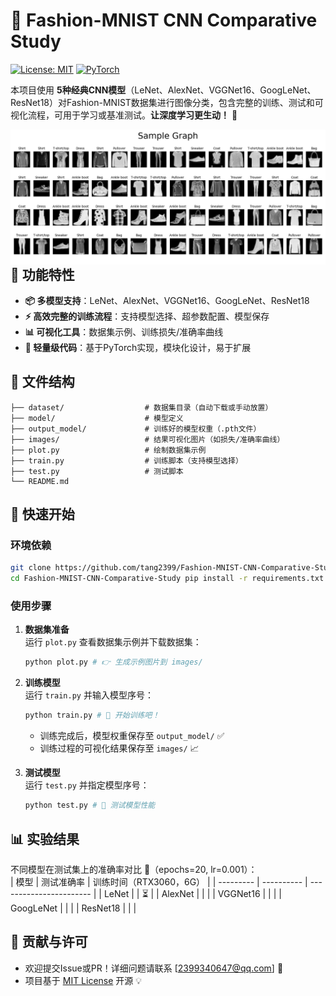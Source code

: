 # 🎯 Fashion-MNIST CNN Comparative Study

 [![License: MIT](https://img.shields.io/badge/License-MIT-yellow.svg)](https://opensource.org/licenses/MIT) [![PyTorch](https://img.shields.io/badge/PyTorch-2.0+-red.svg)](https://pytorch.org/) 



本项目使用 **5种经典CNN模型**（LeNet、AlexNet、VGGNet16、GoogLeNet、ResNet18）对Fashion-MNIST数据集进行图像分类，包含完整的训练、测试和可视化流程，可用于学习或基准测试。**让深度学习更生动！** 🚀

<img src="https://raw.githubusercontent.com/tang2399/Fashion-MNIST-CNN-Comparative-Study/master/images/SampleGraph.png"       alt="Loss and ACC"       style="float: left; margin-right: 20px;"       width="800"/>

## 🚩 功能特性
- **📦 多模型支持**：LeNet、AlexNet、VGGNet16、GoogLeNet、ResNet18
- **⚡ 高效完整的训练流程**：支持模型选择、超参数配置、模型保存
- **📊 可视化工具**：数据集示例、训练损失/准确率曲线
- **🎨 轻量级代码**：基于PyTorch实现，模块化设计，易于扩展

## 📂 文件结构
```
├── dataset/                  # 数据集目录（自动下载或手动放置）
├── model/                    # 模型定义
├── output_model/             # 训练好的模型权重（.pth文件）
├── images/                   # 结果可视化图片（如损失/准确率曲线）
├── plot.py                   # 绘制数据集示例
├── train.py                  # 训练脚本（支持模型选择）
├── test.py                   # 测试脚本
└── README.md
```
## 🚀 快速开始

### 环境依赖
```bash
git clone https://github.com/tang2399/Fashion-MNIST-CNN-Comparative-Study.git
cd Fashion-MNIST-CNN-Comparative-Study pip install -r requirements.txt
```

### 使用步骤
1. **数据集准备**  
   运行 `plot.py` 查看数据集示例并下载数据集：  
   
   ```bash
   python plot.py # 👉 生成示例图片到 images/
   ```
   
2. **训练模型**  
   运行 `train.py` 并输入模型序号：  
   
   ```bash
   python train.py # 🚂 开始训练吧！
   ```
   - 训练完成后，模型权重保存至 `output_model/` ✅
   - 训练过程的可视化结果保存至 `images/` 📈
   
3. **测试模型**  
   运行 `test.py` 并指定模型序号：  
   
   ```bash
   python test.py # 🧪 测试模型性能
   ```

## 📊 实验结果

不同模型在测试集上的准确率对比 📝（epochs=20, lr=0.001）：  
| 模型      | 测试准确率 | 训练时间（RTX3060，6G） |
| --------- | ---------- | ----------------------- |
| LeNet     |            | ⏳                       |
| AlexNet   |            |                         |
| VGGNet16  |            |                         |
| GoogLeNet |            |                         |
| ResNet18  |            |                         |

## 🤝 贡献与许可

- 欢迎提交Issue或PR！详细问题请联系 [2399340647@qq.com] 📧
- 项目基于 [MIT License](LICENSE) 开源 💡